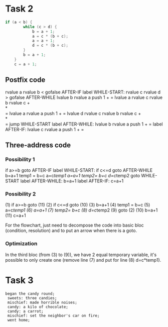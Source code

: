 # Task 2

```C
if (a < b) {
        while (c > d) {
            b = a + 1;
            a = c * (b + c);
            a = a + 1;
            d = c * (b + c);
        }
        b = a + 1;
    }
    c = a + 1;
```

## Postfix code

rvalue a
rvalue b
<
gofalse AFTER-IF
label WHILE-START:
rvalue c
rvalue d
\>
gofalse AFTER-WHILE
lvalue b
rvalue a
push 1
\+
\=
lvalue a
rvalue c
rvalue b
rvalue c
\+  
\*  
\=
lvalue a
rvalue a
push 1
\+
\=
lvalue d
rvalue c
rvalue b
rvalue c
\+  
\*  
\=
jump WHILE-START
label AFTER-WHILE:
lvalue b
rvalue a
push 1
\+
\=
label AFTER-IF:
lvalue c
rvalue a
push 1
\+
\=

## Three-address code

### Possibility 1

if a>=b goto AFTER-IF
label WHILE-START:
if c<=d goto AFTER-WHILE
b=a+1
temp1 = b+c
a=c*temp1
a=a+1
temp2= b+c
d=c*temp2
goto WHILE-START
label AFTER-WHILE:
b=a+1
label AFTER-IF:
c=a+1

### Possibility 2

(1) if a>=b goto (11)
(2) if c<=d goto (10)
(3) b=a+1
(4) temp1 = b+c
(5) a=c*temp1
(6) a=a+1
(7) temp2= b+c
(8) d=c*temp2
(9) goto (2)
(10) b=a+1
(11) c=a+1

For the flowchart, just need to decompose the code into basic bloc (condition, resolution) and to put an arrow when there is a goto.

### Optimization

In the third bloc (from (3) to (9)), we have 2 equal temporary variable, it's possible to only create one (remove line (7) and put for line (8) d=c\*temp1).

# Task 3

```
began the candy round;
 sweets: three candies;
 mischief: made horrible noises;
 candy: a kilo of chocolate;
 candy: a carrot;
 mischief: set the neighbor's car on fire;
 went home;
```
